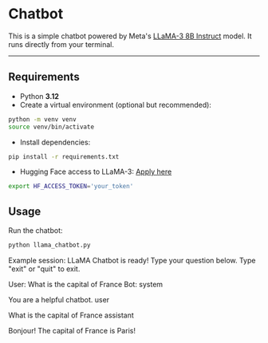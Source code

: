 # Chatbot 

This is a simple chatbot powered by Meta's [LLaMA-3 8B Instruct](https://huggingface.co/meta-llama/Meta-Llama-3-8B-Instruct) model. It runs directly from your terminal.

---

## Requirements

- Python **3.12**
- Create a virtual environment (optional but recommended):
```sh
python -m venv venv
source venv/bin/activate  
```

- Install dependencies:
```sh
pip install -r requirements.txt
```

- Hugging Face access to LLaMA-3: [Apply here](https://huggingface.co/meta-llama/Meta-Llama-3-8B-Instruct)
```sh
export HF_ACCESS_TOKEN='your_token'
```


## Usage

Run the chatbot:
```sh
python llama_chatbot.py
```

Example session:
LLaMA Chatbot is ready! Type your question below.
Type "exit" or "quit" to exit.

User: What is the capital of France
Bot: system

You are a helpful chatbot.
user

What is the capital of France
assistant

Bonjour! The capital of France is Paris!
